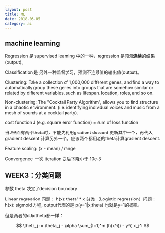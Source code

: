 ```yaml
---
layout: post
title: ML
date: 2018-05-05
category: ai
---
```



## machine learning

Regression 是 supervised learning 中的一种，regression 是预测**连续**的结果(output)。

Classification 是 另外一种监督学习，预测不连续值的输出值(output)。


Clustering: Take a collection of 1,000,000 different genes, and find a way to automatically group these genes into groups that are somehow similar or related by different variables, such as lifespan, location, roles, and so on.

Non-clustering: The "Cocktail Party Algorithm", allows you to find structure in a chaotic environment. (i.e. identifying individual voices and music from a mesh of sounds at a cocktail party).


cost function J (e.g. square error function) = sum of loss function

当J里面有两个theta时，不能先利用gradient descent 更新其中一个，再代入gradient descent 计算另外一个。应该两个都用老的theta计算gradient descent.

Feature scaling: (x - mean) /  range

Convergence: 一次 iteration 之后下降小于 10e-3


## WEEK3：分类问题
参数 theta 决定了decision boundary

Linear regression 问题：
h(x): theta' * x
分类 （Logistic regression）问题：
h(x): sigmoid 方程, output代表的是 p(y=1|x;theta) 也就是y=1的概率。

但是两者的dJ/dtheta都一样：

$$
\theta_j := \theta_j - \alpha \sum_{I=1}^m (h(x^i)) - y^i) x_j^i
$$
